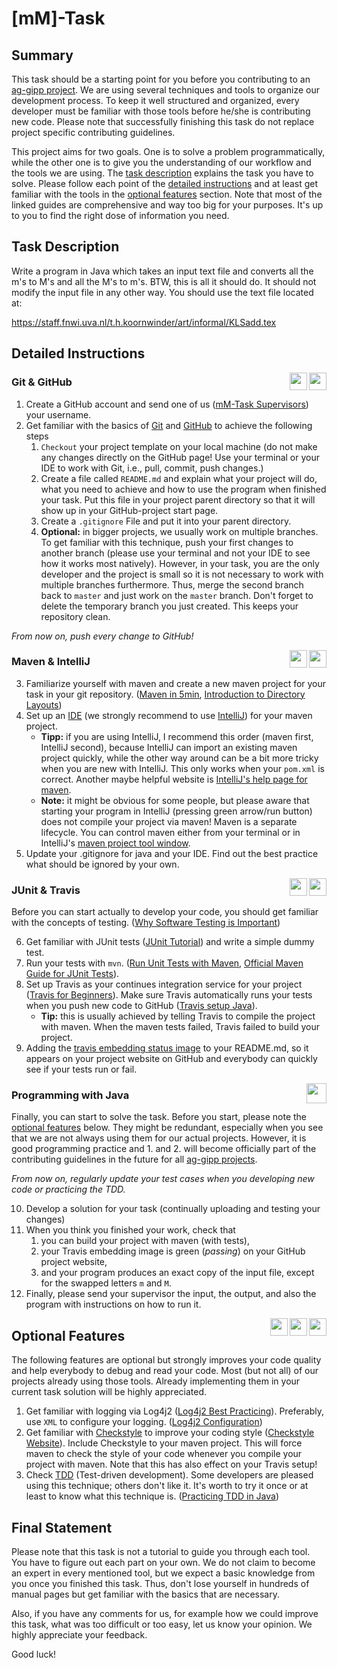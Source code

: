 # [mM]-Task
## Summary
This task should be a starting point for you before you contributing to an [ag-gipp project](https://github.com/ag-gipp). We are using several techniques and tools to organize our development process. To keep it well structured and organized, every developer must be familiar with those tools before he/she is contributing new code. Please note that successfully finishing this task do not replace project specific contributing guidelines.

This project aims for two goals. One is to solve a problem programmatically, while the other one is to give you the understanding of our workflow and the tools we are using. The [task description](#task-description) explains the task you have to solve. Please follow each point of the [detailed instructions](#detailed-instructions) and at least get familiar with the tools in the [optional features](#optional-features) section. Note that most of the linked guides are comprehensive and way too big for your purposes. It's up to you to find the right dose of information you need.

## Task Description
Write a program in Java which takes an input text file and converts all the m's to M's and all the M's to m's. BTW, this is all it should do. It should not modify the input file in any other way. You should use the text file located at:

https://staff.fnwi.uva.nl/t.h.koornwinder/art/informal/KLSadd.tex

## Detailed Instructions 

<a href="https://github.com"><img align="right" src="https://image.flaticon.com/icons/svg/25/25231.svg" height="28"></a><a href="https://git-scm.com/"><img align="right" src="https://git-scm.com/images/logos/downloads/Git-Logo-2Color.png" height="28"></a>
### Git & GitHub

1. Create a GitHub account and send one of us ([mM-Task Supervisors](https://github.com/orgs/ag-gipp/teams/mm-tasksupervisor/members)) your username.
2. Get familiar with the basics of [Git](https://git-scm.com/book/en/v2/) and [GitHub](https://guides.github.com/activities/hello-world) to achieve the following steps
    1. `Checkout` your project template on your local machine (do not make any changes directly on the GitHub page! Use your terminal or your IDE to work with Git, i.e., pull, commit, push changes.)
    2. Create a file called `README.md` and explain what your project will do, what you need to achieve and how to use the program when finished your task. Put this file in your project parent directory so that it will show up in your GitHub-project start page.
    3. Create a `.gitignore` File and put it into your parent directory.
    4. __Optional:__ in bigger projects, we usually work on multiple branches. To get familiar with this technique, push your first changes to another branch (please use your terminal and not your IDE to see how it works most natively). However, in your task, you are the only developer and the project is small so it is not necessary to work with multiple branches furthermore. Thus, merge the second branch back to `master` and just work on the `master` branch. Don't forget to delete the temporary branch you just created. This keeps your repository clean.

_From now on, push every change to GitHub!_ 

<a href="https://www.jetbrains.com/idea/"><img align="right" src="http://resources.jetbrains.com/storage/products/intellij-idea/img/meta/intellij-idea_logo_300x300.png" height="28"></a><a href="https://maven.apache.org/"><img align="right" src="https://maven.apache.org/images/maven-logo-black-on-white.png" height="28"></a>
### Maven & IntelliJ

3. Familiarize yourself with maven and create a new maven project for your task in your git repository. ([Maven in 5min](http://maven.apache.org/guides/getting-started/maven-in-five-minutes.html), [Introduction to Directory Layouts](http://maven.apache.org/guides/introduction/introduction-to-the-standard-directory-layout.html))
4. Set up an [IDE](https://en.wikipedia.org/wiki/Integrated_development_environment) (we strongly recommend to use [IntelliJ](https://www.jetbrains.com/idea/download/)) for your maven project. 
    * __Tipp:__ if you are using IntelliJ, I recommend this order (maven first, IntelliJ second), because IntelliJ can import an existing maven project quickly, while the other way around can be a bit more tricky when you are new with IntelliJ. This only works when your `pom.xml` is correct. Another maybe helpful website is [IntelliJ's help page for maven](https://www.jetbrains.com/help/idea/maven.html). 
    * __Note:__ it might be obvious for some people, but please aware that starting your program in IntelliJ (pressing green arrow/run button) does not compile your project via maven! Maven is a separate lifecycle. You can control maven either from your terminal or in IntelliJ's [maven project tool window](https://www.jetbrains.com/help/idea/maven-projects-tool-window.html).
5. Update your .gitignore for java and your IDE. Find out the best practice what should be ignored by your own.

<a href="https://travis-ci.com/"><img align="right" src="https://travis-ci.com/images/logos/TravisCI-Mascot-1.svg" height="28"></a><a href="http://junit.org/junit5/"><img align="right" src="http://junit.org/junit5/assets/img/junit5-logo.png" height="28"></a>
### JUnit & Travis

Before you can start actually to develop your code, you should get familiar with the concepts of testing. ([Why Software Testing is Important](https://www.atlassian.com/blog/software-teams/why-software-testing-is-important))

6. Get familiar with JUnit tests ([JUnit Tutorial](http://www.vogella.com/tutorials/JUnit/article.html)) and write a simple dummy test.
7. Run your tests with `mvn`. ([Run Unit Tests with Maven](https://www.mkyong.com/maven/how-to-run-unit-test-with-maven/), [Official Maven Guide for JUnit Tests](http://maven.apache.org/surefire/maven-surefire-plugin/examples/junit.html)).
8. Set up Travis as your continues integration service for your project ([Travis for Beginners](http://docs.travis-ci.com/user/for-beginners/)). Make sure Travis automatically runs your tests when you push new code to GitHub ([Travis setup Java](http://docs.travis-ci.com/user/languages/java/)). 
    * __Tip:__ this is usually achieved by telling Travis to compile the project with maven. When the maven tests failed, Travis failed to build your project.
9. Adding the [travis embedding status image](https://docs.travis-ci.com/user/status-images/) to your README.md, so it appears on your project website on GitHub and everybody can quickly see if your tests run or fail.


<a href="http://www.oracle.com/technetwork/java/index.html"><img align="right" src="https://logos-download.com/wp-content/uploads/2016/10/Java_logo_icon.png" height="32"></a>
### Programming with Java

Finally, you can start to solve the task. Before you start, please note the [optional features](#optional-features) below. They might be redundant, especially when you see that we are not always using them for our actual projects. However, it is good programming practice and 1. and 2. will become officially part of the contributing guidelines in the future for all [ag-gipp projects](https://github.com/ag-gipp).

_From now on, regularly update your test cases when you developing new code or practicing the TDD._

10. Develop a solution for your task (continually uploading and testing your changes)
11. When you think you finished your work, check that
    1. you can build your project with maven (with tests),
    2. your Travis embedding image is green (_passing_) on your GitHub project website,
    3. and your program produces an exact copy of the input file, except for the swapped letters `m` and `M`.
12. Finally, please send your supervisor the input, the output, and also the program with instructions on how to run it. 


<a href="https://medium.com/@rshariffdeen/how-to-tdd-eca446f0bbdb"><img align="right" src="https://cdn-images-1.medium.com/max/1600/1*kHWRvTO6AM0dRqv9de9yKQ.jpeg" height="28"></a><a href="http://checkstyle.sourceforge.net/"><img align="right" src="http://checkstyle.sourceforge.net/images/logo.png" height="28"></a><a href="https://logging.apache.org/log4j/2.x/"><img align="right" src="https://upload.wikimedia.org/wikipedia/commons/thumb/f/f9/Apache_Log4j_Logo.png/1200px-Apache_Log4j_Logo.png" height="28"></a>
## Optional Features
The following features are optional but strongly improves your code quality and help everybody to debug and read your code. Most (but not all) of our projects already using those tools. Already implementing them in your current task solution will be highly appreciated.
1. Get familiar with logging via Log4j2 ([Log4j2 Best Practicing](https://examples.javacodegeeks.com/enterprise-java/log4j/log4j-2-best-practices-example/)). Preferably, use `XML` to configure your logging. ([Log4j2 Configuration](https://logging.apache.org/log4j/2.x/manual/configuration.html))
2. Get familiar with [Checkstyle](https://en.wikipedia.org/wiki/Checkstyle) to improve your coding style ([Checkstyle Website](http://checkstyle.sourceforge.net/)). Include Checkstyle to your maven project. This will force maven to check the style of your code whenever you compile your project with maven. Note that this has also effect on your Travis setup!
3. Check [TDD](https://en.wikipedia.org/wiki/Test-driven_development) (Test-driven development). Some developers are pleased using this technique; others don't like it. It's worth to try it once or at least to know what this technique is. ([Practicing TDD in Java](https://technologyconversations.com/2013/12/24/test-driven-development-tdd-best-practices-using-java-examples-2/))

## Final Statement
Please note that this task is not a tutorial to guide you through each tool. You have to figure out each part on your own. We do not claim to become an expert in every mentioned tool, but we expect a basic knowledge from you once you finished this task. Thus, don't lose yourself in hundreds of manual pages but get familiar with the basics that are necessary.

Also, if you have any comments for us, for example how we could improve this task, what was too difficult or too easy, let us know your opinion. We highly appreciate your feedback.

Good luck! 
